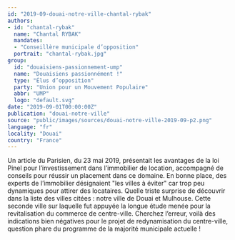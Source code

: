 ```yaml
---
id: "2019-09-douai-notre-ville-chantal-rybak"
authors:
- id: "chantal-rybak"
  name: "Chantal RYBAK"
  mandates: 
  - "Conseillère municipale d’opposition"
  portrait: "chantal-rybak.jpg"
group:
  id: "douaisiens-passionnement-ump"
  name: "Douaisiens passionnément !"
  type: "Élus d’opposition"
  party: "Union pour un Mouvement Populaire"
  abbr: "UMP"
  logo: "default.svg"
date: "2019-09-01T00:00:00Z"
publication: "douai-notre-ville"
source: "public/images/sources/douai-notre-ville-2019-09-p2.png"
language: "fr"
locality: "Douai"
country: "France"
---
```


Un article du Parisien, du 23 mai 2019, présentait les avantages de la loi Pinel pour l’investissement dans l’immobilier de location, accompagné de conseils pour réussir un placement dans ce domaine.
En bonne place, des experts de l’immobilier désignaient "les villes à éviter" car trop peu dynamiques pour attirer des locataires. Quelle triste surprise de découvrir dans la liste des villes citées : notre ville de Douai et Mulhouse.
Cette seconde ville sur laquelle fut appuyée la longue étude menée pour la revitalisation du commerce de centre-ville.
Cherchez l’erreur, voilà des indications bien négatives pour le projet de redynamisation du centre-ville, question phare du programme de la majorité municipale actuelle !

